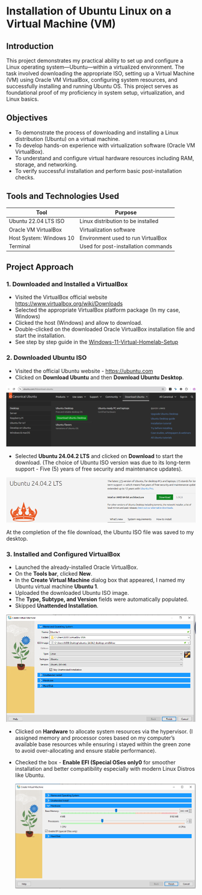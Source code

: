 #  Installation of Ubuntu Linux on a Virtual Machine (VM)

## Introduction

This project demonstrates my practical ability to set up and configure a Linux operating system—Ubuntu—within a virtualized environment. The task involved downloading the appropriate ISO, setting up a Virtual Machine (VM) using Oracle VM VirtualBox, configuring system resources, and successfully installing and running Ubuntu OS. This project serves as foundational proof of my proficiency in system setup, virtualization, and Linux basics.

## Objectives

- To demonstrate the process of downloading and installing a Linux distribution (Ubuntu) on a virtual machine.
- To develop hands-on experience with virtualization software (Oracle VM VirtualBox).
- To understand and configure virtual hardware resources including RAM, storage, and networking.
- To verify successful installation and perform basic post-installation checks.

## Tools and Technologies Used

| Tool                       | Purpose                                     |
| -------------------------- | ------------------------------------------- |
| Ubuntu 22.04 LTS ISO       | Linux distribution to be installed          |
| Oracle VM VirtualBox       | Virtualization software                     |
| Host System: Windows 10    | Environment used to run VirtualBox          |
| Terminal                   | Used for post-installation commands         |

##  Project Approach

### 1. Downloaded and Installed a VirtualBox
-	Visited the VirtualBox official website https://www.virtualbox.org/wiki/Downloads
-	Selected the appropriate VirtualBox platform package (In my case, Windows) 
-	Clicked the host (Windows) and allow to download.
-	Double-clicked on the downloaded Oracle VirtualBox installation file and start the installation.
-	See step by step guide in the [Windows-11-Virtual-Homelab-Setup](https://github.com/Judeorabueze/Windows-11-Virtual-Homelab-Setup)

### 2. Downloaded Ubuntu ISO
- Visited the official Ubuntu website - https://ubuntu.com
- Clicked on <b>Download Ubuntu</b> and then <b>Download Ubuntu Desktop</b>.
  
![Ubuntu 1](https://github.com/Judeorabueze/Installation-of-Ubuntu-Linux-on-a-Virtual-Machine-VM-/blob/main/Ubuntu%201.PNG)

- Selected <b>Ubuntu 24.04.2 LTS</b> and clicked on <b>Download</b> to start the download.
  (The choice of Ubuntu ISO version was due to its long-term support - Five (5) years of free security and maintenance updates).

![Ubuntu 2](https://github.com/Judeorabueze/Installation-of-Ubuntu-Linux-on-a-Virtual-Machine-VM-/blob/main/image.png)

At the completion of the file download, the Ubuntu ISO file was saved to my desktop.

### 3. Installed and Configured VirtualBox
- Launched the already-installed Oracle VirtualBox.
- On the <b>Tools bar</b>, clicked <b>New</b>.
- In the <b>Create Virtual Machine</b> dialog box that appeared, I named my Ubuntu virtual machine <b>Ubuntu 1</b>.
- Uploaded the downloaded Ubuntu ISO image.
- The <b>Type, Subtype, and Version</b> fields were automatically populated.
- Skipped <b> Unattended Installation</b>.

![Ubuntu 3](https://github.com/Judeorabueze/Installation-of-Ubuntu-Linux-on-a-Virtual-Machine-VM-/blob/main/Ubuntu%203.PNG)

- Clicked on <b>Hardware</b> to allocate system resources via the hypervisor.
  (I assigned memory and processor cores based on my computer’s available base resources while ensuring i stayed within the green zone to avoid over-allocating and ensure stable performance).
- Checked the box - <b>Enable EFI (Special OSes only0</b> for smoother installation and better compatibility especially with modern Linux Distros like Ubuntu.
  
  ![Ubuntu 4a](https://github.com/Judeorabueze/Installation-of-Ubuntu-Linux-on-a-Virtual-Machine-VM-/blob/main/Ubuntu%204a.PNG)

  

